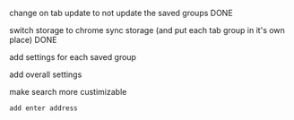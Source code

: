change on tab update to not update the saved groups DONE

switch storage to chrome sync storage (and put each tab group in it's own place) DONE

add settings for each saved group

add overall settings 

make search more custimizable 

    add enter address 


